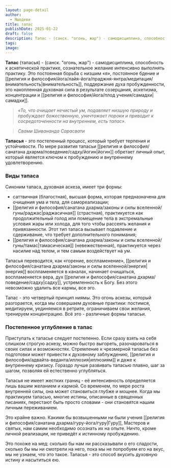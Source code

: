 ```yaml
---
layout: page-detail
author:
  - Яшодеви
title: тапас
publishDate: 2025-01-22
draft: false
description: Тапас - (санск. "огонь, жар") - самодисциплина, способность к аскетической практике, сознательное желание интенсивно выполнять практику. Это постоянная борьба с низшим «я», постоянное бдение и внимательность, поддержание духа пробужденности, это накопленная духовная сила в результате созерцания, аскетизма, концентрации и самадхи.
tags: 
image:
---
```

**Тапас** (тапасья) - (санск. "огонь, жар") - самодисциплина, способность к аскетической практике, сознательное желание интенсивно выполнять практику. Это постоянная борьба с низшим «я», постоянное бдение и [[религия и философия/йога/лайя-йога/праджня-янтра/медитация/внимательность|внимательность]], поддержание духа пробужденности, это накопленная духовная сила в результате созерцания, аскетизма, концентрации и [[религия и философия/йога/плод учения/самадхи|самадхи]].

>*«То, что очищает нечистый ум, подавляет низшую природу и пробуждает божественную, уничтожает пороки и приводит к сосредоточенности на внутреннем, есть тапас».*  

>*Свами Шивананда Сарасвати*

**Тапасья** - это постепенный процесс, который требует терпения и устойчивости. По мере развития тапасьи [[религия и философия/санатана дхарма/поведение/садху/йогин|йогин]] обретает личный опыт, который является ключом к пробуждению и внутреннему удовлетворению.

### Виды тапаса

Синоним тапаса, духовная аскеза, имеет три формы: 

- саттвичная (благостная), высшая форма, которая предназначена для очищения ума и тела, для самореализации; 
- [[религия и философия/санатана дхарма/законы и силы вселенной/гуны/раджас|раджасичная]] (страстная), практикуется как продолжительный голод или помещение тела в экстремальные условия жары или холода, для того чтобы рассеять желания и привязанности. Этот тип тапаса вызывает подавление и сдерживание, что требует дополнительного понимания; 
- [[религия и философия/санатана дхарма/законы и силы вселенной/гуны/тамас|тамасическая]] (невежественная), практикуется через насилие над телом, и тем самым воздействует на ум.

 Тапасья переводится, как «горение, воспламенение», [[религия и философия/санатана дхарма/законы и силы вселенной/энергия|энергия]] воспламеняется в каналах, начинает очищаться, воспламеняется вера, дух [[религия и философия/санатана дхарма/поведение/садху|садху]], устремленность к Богу. Без этого невозможно удалить все кармы, все эго.

Тапас - это четвертый принцип ниямы. Это огонь аскезы, который разгорается, когда мы совершаем духовные практики: постимся, медитируем, уединяемся в ретрите, ограничиваем свои желания, тренируем концентрацию. Всё это - различные формы тапасьи.

### Постепенное углубление в тапас

Приступать к тапасье следует постепенно. Если сразу взять на себя слишком строгую аскезу, можно быстро выгореть, разочароваться в своих силах и возможностях. Стремление к чрезмерной тапасье без подготовки может привести к духовному заблуждению, [[религия и философия/адвайта-веданта/иллюзия|иллюзиям]] и даже к внутреннему кризису. Гораздо лучше развивать тапасью плавно, шаг за шагом, позволяя ей естественно углубляться.

Тапасья не имеет жестких границ - её интенсивность определяется лишь вашим желанием и кармой. Со временем, по мере роста внутренней силы, она может становиться глубже и мощнее. Когда мы практикуем тапасью, многие истины, описанные в священных писаниях, перестают быть просто словами - они становятся нашим личным переживанием.

Это крайне важно. Какими бы возвышенными ни были учения [[религия и философия/санатана дхарма/гуру-йога/гуру|Гуру]], Мастеров и святых, нам самим необходимо осознать их на опыте. Ничто, кроме личной реализации, не приведёт к истинному пробуждению.

Это похоже на мед: сколько бы нам ни рассказывали о его сладости, сколько бы мы ни смотрели на него, пока мы не попробуем его на вкус, мы не узнаем, что это такое. Тапасья - это способ вкусить духовную истину и насытиться ею.